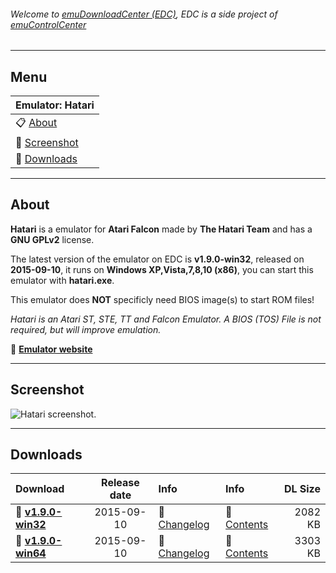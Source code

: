 ###### Welcome to [emuDownloadCenter (EDC)](https://github.com/PhoenixInteractiveNL/emuDownloadCenter/wiki/), EDC is a side project of [emuControlCenter](https://github.com/PhoenixInteractiveNL/emuControlCenter/wiki/)
***
## Menu
| **Emulator: Hatari** |
|:---------|
| :clipboard: [About](#about) |
| :sunrise: [Screenshot](#screenshot) |
| :floppy_disk: [Downloads](#downloads) |
***
## About
**Hatari** is a emulator for **Atari Falcon** made by **The Hatari Team** and has a **GNU GPLv2** license.

The latest version of the emulator on EDC is **v1.9.0-win32**, released on **2015-09-10**, it runs on **Windows XP,Vista,7,8,10 (x86)**, you can start this emulator with **hatari.exe**.

This emulator does **NOT** specificly need BIOS image(s) to start ROM files!

_Hatari is an Atari ST, STE, TT and Falcon Emulator. A BIOS (TOS) File is not required, but will improve emulation._

:link: [**Emulator website**](http://hatari.tuxfamily.org/)
***
## Screenshot
![](https://raw.githubusercontent.com/PhoenixInteractiveNL/emuDownloadCenter/master/hooks/hatari/screen.jpg "Hatari screenshot.")
***
## Downloads
| Download | Release date  | Info       | Info       | DL Size    |
|:---------|:-------------:|:-----------|:-----------|-----------:|
| :floppy_disk: [**v1.9.0-win32**](https://github.com/PhoenixInteractiveNL/edc-repo0003/raw/master/hatari/1.9.0-win32.7z) | 2015-09-10 | :page_facing_up: [Changelog](https://github.com/PhoenixInteractiveNL/edc-repo0003/blob/master/hatari/1.9.0-win32_changelog.txt) | :mag_right: [Contents](https://github.com/PhoenixInteractiveNL/edc-repo0003/blob/master/hatari/1.9.0-win32_contents.txt) | 2082 KB |
| :floppy_disk: [**v1.9.0-win64**](https://github.com/PhoenixInteractiveNL/edc-repo0003/raw/master/hatari/1.9.0-win64.7z) | 2015-09-10 | :page_facing_up: [Changelog](https://github.com/PhoenixInteractiveNL/edc-repo0003/blob/master/hatari/1.9.0-win64_changelog.txt) | :mag_right: [Contents](https://github.com/PhoenixInteractiveNL/edc-repo0003/blob/master/hatari/1.9.0-win64_contents.txt) | 3303 KB |

